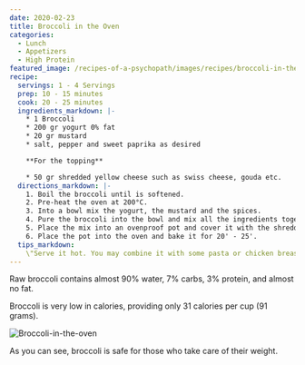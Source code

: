 ```yaml
---
date: 2020-02-23
title: Broccoli in the Oven
categories:
  - Lunch
  - Appetizers
  - High Protein
featured_image: /recipes-of-a-psychopath/images/recipes/broccoli-in-the-oven-2.jpg
recipe:
  servings: 1 - 4 Servings
  prep: 10 - 15 minutes
  cook: 20 - 25 minutes
  ingredients_markdown: |-
    * 1 Broccoli
    * 200 gr yogurt 0% fat
    * 20 gr mustard
    * salt, pepper and sweet paprika as desired

    **For the topping**    

    * 50 gr shredded yellow cheese such as swiss cheese, gouda etc.
  directions_markdown: |-
    1. Boil the broccoli until is softened.
    2. Pre-heat the oven at 200°C.
    3. Into a bowl mix the yogurt, the mustard and the spices.
    4. Pure the broccoli into the bowl and mix all the ingredients together.
    5. Place the mix into an ovenproof pot and cover it with the shredded cheese.
    6. Place the pot into the oven and bake it for 20' - 25'.
  tips_markdown:
    \"Serve it hot. You may combine it with some pasta or chicken breast (or both). Enjoy! :) \" 
---
```

Raw broccoli contains almost 90% water, 7% carbs, 3% protein, and almost no fat.

Broccoli is very low in calories, providing only 31 calories per cup (91 grams).

![Broccoli-in-the-oven](/recipes-of-a-psychopath/images/recipes/broccoli-in-the-oven-1.jpg)

As you can see, broccoli is safe for those who take care of their weight.

